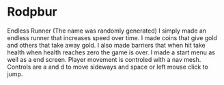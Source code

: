 # Rodpbur
Endless Runner
(The name was randomly generated)
I simply made an endless runner that increases speed over time. 
I made coins that give gold and others that take away gold. 
I also made barriers that when hit take health when health reaches zero the game is over. 
I made a start menu as well as a end screen. 
Player movement is controled with a nav mesh. 
Controls are a and d to move sideways and space or left mouse click to jump.
